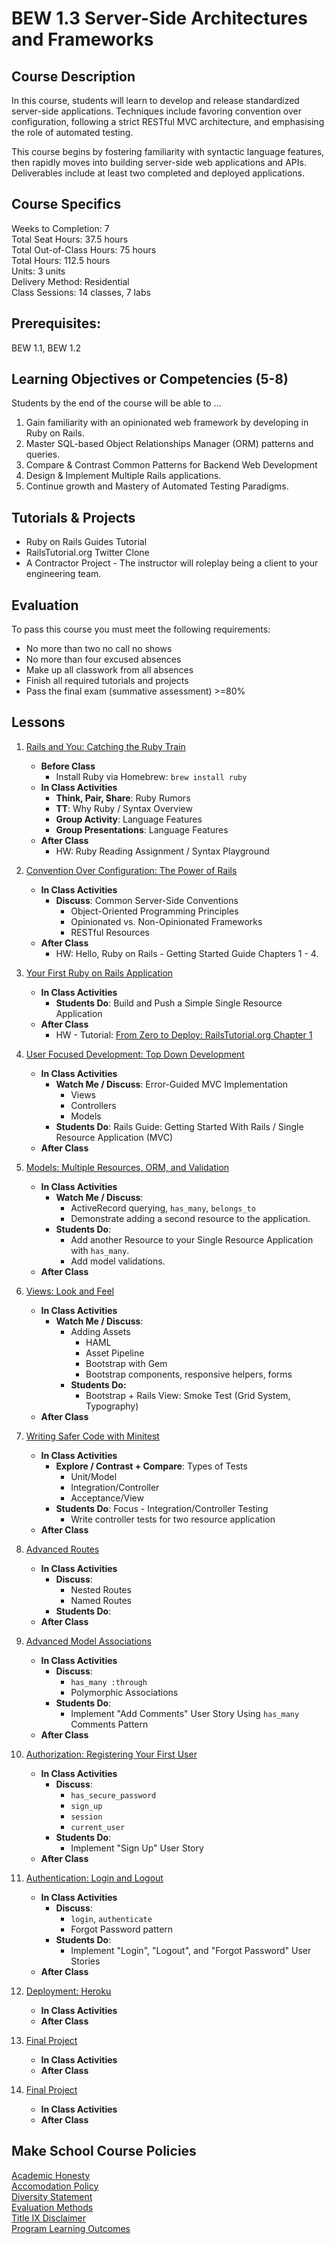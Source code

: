 # BEW 1.3 Server-Side Architectures and Frameworks

## Course Description

In this course, students will learn to develop and release standardized server-side applications. Techniques include favoring convention over configuration, following a strict RESTful MVC architecture, and emphasising the role of automated testing.

This course begins by fostering familiarity with syntactic language features, then rapidly moves into building server-side web applications and APIs. Deliverables include at least two completed and deployed applications.

## Course Specifics

Weeks to Completion: 7 <br>
Total Seat Hours: 37.5 hours <br>
Total Out-of-Class Hours: 75 hours <br>
Total Hours: 112.5 hours <br>
Units: 3 units <br>
Delivery Method: Residential <br>
Class Sessions: 14 classes, 7 labs

## Prerequisites:

BEW 1.1, BEW 1.2

## Learning Objectives or Competencies (5-8)

Students by the end of the course will be able to ...

1. Gain familiarity with an opinionated web framework by developing in Ruby on Rails.
1. Master SQL-based Object Relationships Manager (ORM) patterns and queries.
1. Compare & Contrast Common Patterns for Backend Web Development
1. Design & Implement Multiple Rails applications.
1. Continue growth and Mastery of Automated Testing Paradigms.

## Tutorials & Projects

- Ruby on Rails Guides Tutorial
- RailsTutorial.org Twitter Clone
- A Contractor Project - The instructor will roleplay being a client to your engineering team.

## Evaluation

To pass this course you must meet the following requirements:

- No more than two no call no shows
- No more than four excused absences
- Make up all classwork from all absences
- Finish all required tutorials and projects
- Pass the final exam (summative assessment) >=80%

## Lessons

1. [Rails and You: Catching the Ruby Train](01-Catching-The-Ruby-Train/README.md)
   - **Before Class**
     - Install Ruby via Homebrew: `brew install ruby`
   - **In Class Activities**
     - **Think, Pair, Share**: Ruby Rumors
     - **TT**: Why Ruby / Syntax Overview
     - **Group Activity**: Language Features
     - **Group Presentations**: Language Features
   - **After Class**
     - HW: Ruby Reading Assignment / Syntax Playground
1. [Convention Over Configuration: The Power of Rails](02-Convention-vs-Configuration/README.md)
   - **In Class Activities**
     - **Discuss**: Common Server-Side Conventions
       - Object-Oriented Programming Principles
       - Opinionated vs. Non-Opinionated Frameworks
       - RESTful Resources
   - **After Class**
     - HW: Hello, Ruby on Rails - Getting Started Guide Chapters 1 - 4.
1. [Your First Ruby on Rails Application](03-First-Application/README.md)
   - **In Class Activities**
     - **Students Do**: Build and Push a Simple Single Resource Application
   - **After Class**
        - HW - Tutorial: [From Zero to Deploy: RailsTutorial.org Chapter 1](https://www.railstutorial.org/book/beginning#cha-beginning)
1. [User Focused Development: Top Down Development](04-Top-Down-Development/README.md)
   - **In Class Activities**
     - **Watch Me / Discuss**: Error-Guided MVC Implementation
       - Views
       - Controllers
       - Models
     - **Students Do**: Rails Guide: Getting Started With Rails / Single Resource Application (MVC)
   - **After Class**
1. [Models: Multiple Resources, ORM, and Validation](05-Models/README.md)

   - **In Class Activities**
     - **Watch Me / Discuss**:
       - ActiveRecord querying, `has_many`, `belongs_to`
       - Demonstrate adding a second resource to the application.
     - **Students Do**:
       - Add another Resource to your Single Resource Application with `has_many`.
       - Add model validations.
   - **After Class**
1. [Views: Look and Feel](06-Views/README.md)
   - **In Class Activities**
     - **Watch Me / Discuss**:
       - Adding Assets
         - HAML
         - Asset Pipeline
         - Bootstrap with Gem
         - Bootstrap components, responsive helpers, forms
       - **Students Do:**
         - Bootstrap + Rails View: Smoke Test (Grid System, Typography)
   - **After Class**
1. [Writing Safer Code with Minitest](07-Testing/README.md)
   - **In Class Activities**
     - **Explore / Contrast + Compare**: Types of Tests
       - Unit/Model
       - Integration/Controller
       - Acceptance/View
     - **Students Do**: Focus - Integration/Controller Testing
       - Write controller tests for two resource application
   - **After Class**
1. [Advanced Routes](08-Advanced-Routes/README.md)
   - **In Class Activities**
     - **Discuss**:
       - Nested Routes
       - Named Routes
     - **Students Do**:
   - **After Class**
1. [Advanced Model Associations](09-Advanced-Model-Associations/README.md)
   - **In Class Activities**
     - **Discuss**:
       - `has_many :through`
       - Polymorphic Associations
     - **Students Do**:
       - Implement "Add Comments" User Story Using `has_many` Comments Pattern
   - **After Class**
1. [Authorization: Registering Your First User](10-Authorization/README.md)
   - **In Class Activities**
     - **Discuss**:
       - `has_secure_password`
       - `sign_up`
       - `session`
       - `current_user`
     - **Students Do**:
       - Implement "Sign Up" User Story
   - **After Class**
1. [Authentication: Login and Logout](11-Authentication/README.md)
   - **In Class Activities**
     - **Discuss**:
       - `login`, `authenticate`
       - Forgot Password pattern
     - **Students Do**:
       - Implement "Login", "Logout", and "Forgot Password" User Stories
   - **After Class**
1. [Deployment: Heroku](12-Deployment/README.md)
   - **In Class Activities**
   - **After Class**
1. [Final Project](13-Final-Project/README.md)
   - **In Class Activities**
   - **After Class**
1. [Final Project](13-Final-Project/README.md)
   - **In Class Activities**
   - **After Class**

## Make School Course Policies

[Academic Honesty](https://github.com/Product-College-Courses/Common-Syllabus-Sections/blob/master/Academic-Honesty-and-Plagiarism.md)<br>
[Accomodation Policy](https://github.com/Product-College-Courses/Common-Syllabus-Sections/blob/master/Accommodation-Policy.md)<br>
[Diversity Statement](https://github.com/Product-College-Courses/Common-Syllabus-Sections/blob/master/Diversity-Statement.md)<br>
[Evaluation Methods](https://github.com/Product-College-Courses/Common-Syllabus-Sections/blob/master/Evaluation-Methods.md)<br>
[Title IX Disclaimer](https://github.com/Product-College-Courses/Common-Syllabus-Sections/blob/master/Evaluations-Title-X-Disclaimer.md)<br>
[Program Learning Outcomes](https://github.com/Product-College-Courses/Common-Syllabus-Sections/blob/master/Program-Learning-Outcomes.md)
